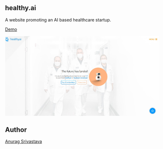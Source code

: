 ## healthy.ai

A website promoting an AI based healthcare startup.

[Demo](https://envisagecyberart.in/projects/websites/healthy.ai/)

![Screenshot](Screenshot.jpg?raw=true)

## Author
[Anurag Srivastava](https://www.envisagecyberart.in)
